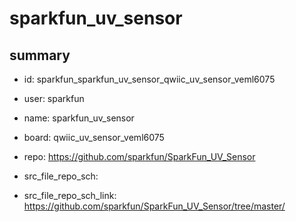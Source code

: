 # sparkfun_uv_sensor
 
## summary 
* id: sparkfun_sparkfun_uv_sensor_qwiic_uv_sensor_veml6075
* user: sparkfun
* name: sparkfun_uv_sensor
* board: qwiic_uv_sensor_veml6075
* repo: https://github.com/sparkfun/SparkFun_UV_Sensor



* src_file_repo_sch: 
* src_file_repo_sch_link: https://github.com/sparkfun/SparkFun_UV_Sensor/tree/master/






